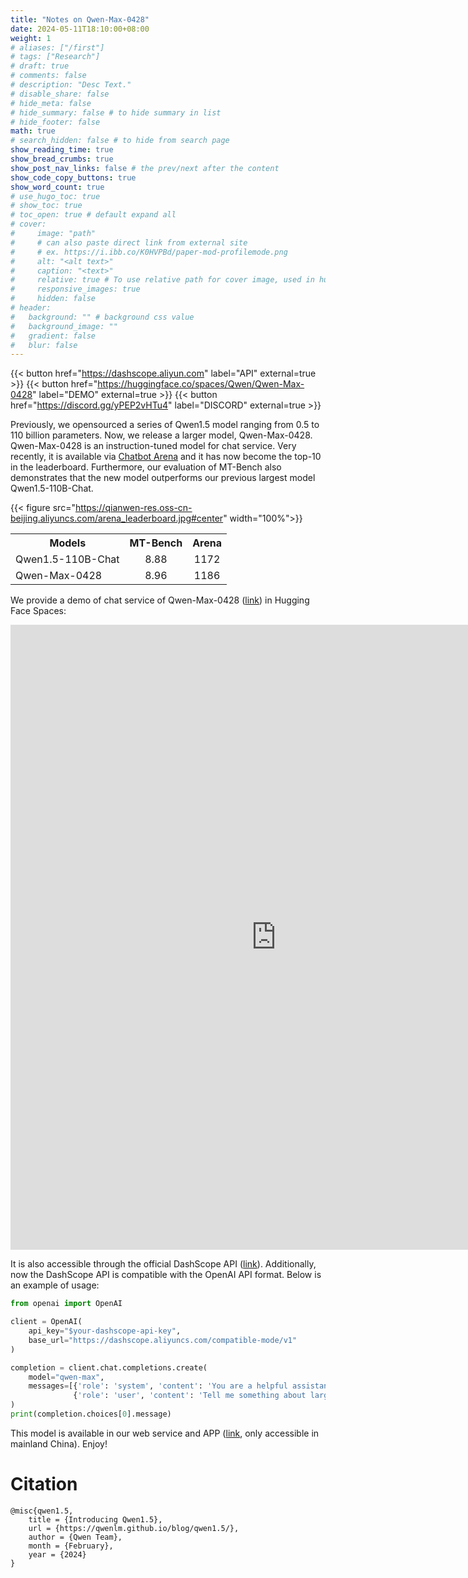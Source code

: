 ```yaml
---
title: "Notes on Qwen-Max-0428"
date: 2024-05-11T18:10:00+08:00
weight: 1
# aliases: ["/first"]
# tags: ["Research"]
# draft: true
# comments: false
# description: "Desc Text."
# disable_share: false
# hide_meta: false
# hide_summary: false # to hide summary in list
# hide_footer: false
math: true
# search_hidden: false # to hide from search page
show_reading_time: true
show_bread_crumbs: true
show_post_nav_links: false # the prev/next after the content
show_code_copy_buttons: true
show_word_count: true
# use_hugo_toc: true
# show_toc: true
# toc_open: true # default expand all
# cover:
#     image: "path"
#     # can also paste direct link from external site
#     # ex. https://i.ibb.co/K0HVPBd/paper-mod-profilemode.png
#     alt: "<alt text>"
#     caption: "<text>"
#     relative: true # To use relative path for cover image, used in hugo Page-bundles
#     responsive_images: true
#     hidden: false
# header:
#   background: "" # background css value
#   background_image: ""
#   gradient: false
#   blur: false
---
```


{{< button href="https://dashscope.aliyun.com" label="API" external=true >}}
{{< button href="https://huggingface.co/spaces/Qwen/Qwen-Max-0428" label="DEMO" external=true >}}
{{< button href="https://discord.gg/yPEP2vHTu4" label="DISCORD" external=true >}}

Previously, we opensourced a series of Qwen1.5 model ranging from 0.5 to 110 billion parameters. Now, we release a larger model, Qwen-Max-0428. Qwen-Max-0428 is an instruction-tuned model for chat service. Very recently, it is available via [Chatbot Arena](https://chat.lmsys.org/) and it has now become the top-10 in the leaderboard. Furthermore, our evaluation of MT-Bench also demonstrates that the new model outperforms our previous largest model Qwen1.5-110B-Chat.

{{< figure src="https://qianwen-res.oss-cn-beijing.aliyuncs.com/arena_leaderboard.jpg#center" width="100%">}}

<table>
    <tr>
        <th rowspan="1" align="center">Models</th>
        <th colspan="1" align="center">MT-Bench</th>
        <th colspan="1" align="center">Arena</th>
    </tr>
    <tr>
        <td>Qwen1.5-110B-Chat</td>
        <td align="center">8.88</td>
        <td align="center">1172</td>
    </tr>
    <tr>
        <td>Qwen-Max-0428</td>
        <td align="center">8.96</td>
        <td align="center">1186</td>
    </tr>
</table>

We provide a demo of chat service of Qwen-Max-0428 ([link](https://huggingface.co/spaces/Qwen/Qwen-Max-0428)) in Hugging Face Spaces:

<iframe
	src="https://qwen-qwen-max-0428.hf.space"
	frameborder="0"
	width="850"
	height="1000"
></iframe>

It is also accessible through the official DashScope API ([link](https://dashscope.aliyun.com)). Additionally, now the DashScope API is compatible with the OpenAI API format. Below is an example of usage:

```python
from openai import OpenAI

client = OpenAI(
    api_key="$your-dashscope-api-key",
    base_url="https://dashscope.aliyuncs.com/compatible-mode/v1"
)

completion = client.chat.completions.create(
    model="qwen-max",
    messages=[{'role': 'system', 'content': 'You are a helpful assistant.'},
              {'role': 'user', 'content': 'Tell me something about large language models.'}]
)
print(completion.choices[0].message)
```

This model is available in our web service and APP ([link](https://tongyi.aliyun.com/qianwen/), only accessible in mainland China). Enjoy!


# Citation

```
@misc{qwen1.5,
    title = {Introducing Qwen1.5},
    url = {https://qwenlm.github.io/blog/qwen1.5/},
    author = {Qwen Team},
    month = {February},
    year = {2024}
}
```